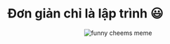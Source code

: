 # Đơn giản chỉ là lập trình 😃

<div align="center">
<img src="https://media4.giphy.com/media/Dh5q0sShxgp13DwrvG/giphy.gif" alt="funny cheems meme">
</div>
